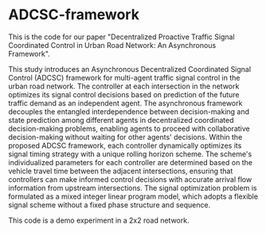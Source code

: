 # ADCSC-framework
This is the code for our paper "Decentralized Proactive Traffic Signal Coordinated Control in Urban Road Network: An Asynchronous Framework".

This study introduces an Asynchronous Decentralized Coordinated Signal Control (ADCSC) framework for multi-agent traffic signal control in the urban road network. The controller at each intersection in the network optimizes its signal control decisions based on prediction of the future traffic demand as an independent agent. The asynchronous framework decouples the entangled interdependence between decision-making and state prediction among different agents in decentralized coordinated decision-making problems, enabling agents to proceed with collaborative decision-making without waiting for other agents' decisions. Within the proposed ADCSC framework, each controller dynamically optimizes its signal timing strategy with a unique rolling horizon scheme. The scheme's individualized parameters for each controller are determined based on the vehicle travel time between the adjacent intersections, ensuring that controllers can make informed control decisions with accurate arrival flow information from upstream intersections. The signal optimization problem is formulated as a mixed integer linear program model, which adopts a flexible signal scheme without a fixed phase structure and sequence.

This code is a demo experiment in a 2x2 road network.
